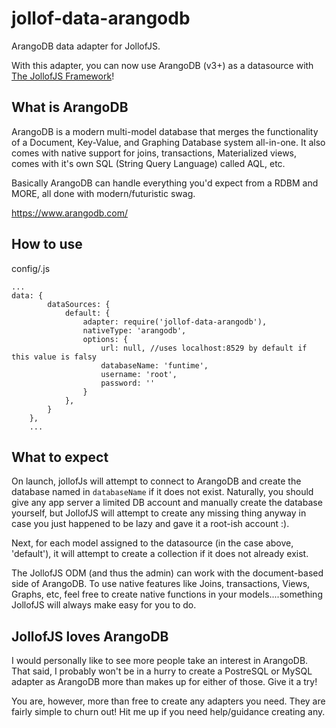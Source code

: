 # jollof-data-arangodb
ArangoDB data adapter for JollofJS.

With this adapter, you can now use ArangoDB (v3+) as a datasource with [The JollofJS Framework](http://jollofjs.com)!

## What is ArangoDB
ArangoDB is a modern multi-model database that merges the functionality of a Document, Key-Value, and Graphing Database system all-in-one.
It also comes with native support for joins, transactions, Materialized views, comes with it's own SQL (String Query Language) called AQL, etc. 

Basically ArangoDB can handle everything you'd expect from a RDBM and MORE, all done with modern/futuristic swag. 

https://www.arangodb.com/

## How to use

config/<env>.js
```
...
data: {
        dataSources: {
            default: {
                adapter: require('jollof-data-arangodb'),
                nativeType: 'arangodb',
                options: {
                    url: null, //uses localhost:8529 by default if this value is falsy
                    databaseName: 'funtime',
                    username: 'root',
                    password: ''
                }
            },
        }
    },
    ...
```

## What to expect

On launch, jollofJs will attempt to connect to ArangoDB and create the database named in `databaseName` if it does not exist.
Naturally, you should give any app server a limited DB account and manually create the database yourself, but JollofJS will attempt to create any missing thing anyway in case you just happened to be lazy and gave it a root-ish account :).

Next, for each model assigned to the datasource (in the case above, 'default'), it will attempt to create a collection if it does not already exist.

The JollofJS ODM (and thus the admin) can work with the document-based side of ArangoDB. 
To use native features like Joins, transactions, Views, Graphs, etc, feel free to create native functions in your models....something JollofJS will always make easy for you to do.


## JollofJS loves ArangoDB

I would personally like to see more people take an interest in ArangoDB. That said, I probably won't be in a hurry to create a PostreSQL or MySQL adapter as ArangoDB more than makes up for either of those.
Give it a try!

You are, however, more than free to create any adapters you need. They are fairly simple to churn out! Hit me up if you need help/guidance creating any.

